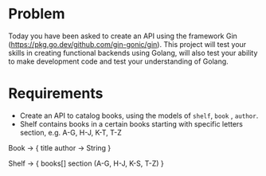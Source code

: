 # Problem
Today you have been asked to create an API using the framework Gin (https://pkg.go.dev/github.com/gin-gonic/gin). This project will test your skills in creating functional backends using Golang, will also test your ability to make development code and test your understanding of Golang.

# Requirements
- Create an API to catalog books, using the models of `shelf`, `book` , `author`.
- Shelf contains books in a certain books starting with specific letters section, e.g. A-G, H-J, K-T, T-Z

Book -> {
    title
    author -> String
}

Shelf -> {
    books[] 
    section (A-G, H-J, K-S, T-Z)
}

